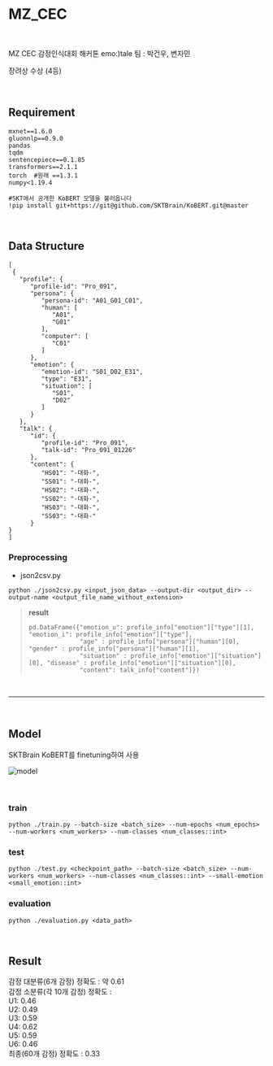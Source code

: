 # MZ_CEC

<br>

MZ CEC 감정인식대회 해커톤 emo:)tale 팀 : 박건우, 변자민  
  
장려상 수상 (4등)

<br>

## Requirement

```
mxnet==1.6.0
gluonnlp==0.9.0
pandas
tqdm
sentencepiece==0.1.85
transformers==2.1.1
torch  #원래 ==1.3.1
numpy<1.19.4

#SKT에서 공개한 KoBERT 모델을 불러옵니다 
!pip install git+https://git@github.com/SKTBrain/KoBERT.git@master
```

<br>

## Data Structure

```
[
 {
   "profile": {
      "profile-id": "Pro_091",
      "persona": {
         "persona-id": "A01_G01_C01",
         "human": [
            "A01",
            "G01"
         ],
         "computer": [
            "C01"
         ]
      },
      "emotion": {
         "emotion-id": "S01_D02_E31",
         "type": "E31",
         "situation": [
            "S01",
            "D02"
         ]
      }
   },
   "talk": {
      "id": {
         "profile-id": "Pro_091",
         "talk-id": "Pro_091_01226"
      },
      "content": {
         "HS01": "-대화-",
         "SS01": "-대화-",
         "HS02": "-대화-",
         "SS02": "-대화-",
         "HS03": "-대화-",
         "SS03": "-대화-"
      }
}
]
```

### Preprocessing

- json2csv.py
```
python ./json2csv.py <input_json_data> --output-dir <output_dir> --output-name <output_file_name_without_extension>
```

> **result**
>
> ```
> pd.DataFrame({"emotion_u": profile_info["emotion"]["type"][1], "emotion_i": profile_info["emotion"]["type"],
>               "age" : profile_info["persona"]["human"][0], "gender" : profile_info["persona"]["human"][1],
>               "situation" : profile_info["emotion"]["situation"][0], "disease" : profile_info["emotion"]["situation"][0],
>               "content": talk_info["content"]})
> ```

<br>

----

<br>

## Model

SKTBrain KoBERT를 finetuning하여 사용  
  
  

![model](https://user-images.githubusercontent.com/39390943/100821973-c6cc1600-3494-11eb-84ef-286562a9b3de.png)

<br>

### train

```
python ./train.py --batch-size <batch_size> --num-epochs <num_epochs> --num-workers <num_workers> --num-classes <num_classes::int>
```

### test

```
python ./test.py <checkpoint_path> --batch-size <batch_size> --num-workers <num_workers> --num-classes <num_classes::int> --small-emotion <small_emotion::int>
```

### evaluation

```
python ./evaluation.py <data_path>
```
<br>

## Result

감정 대분류(6개 감정) 정확도 : 약 0.61  
감정 소분류(각 10개 감정) 정확도 :    
  U1: 0.46   
  U2: 0.49   
  U3: 0.59   
  U4: 0.62   
  U5: 0.59   
  U6: 0.46   
최종(60개 감정) 정확도 : 0.33
